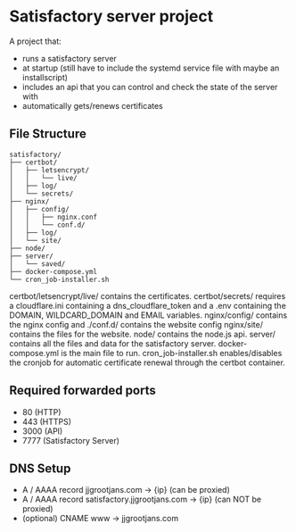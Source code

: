 # Satisfactory server project

A project that:

- runs a satisfactory server
- at startup (still have to include the systemd service file with maybe an installscript)
- includes an api that you can control and check the state of the server with
- automatically gets/renews certificates

## File Structure

    satisfactory/
    ├── certbot/
    │   ├── letsencrypt/
    │   │   └── live/
    │   ├── log/
    │   └── secrets/
    ├── nginx/
    │   ├── config/
    │   │   ├── nginx.conf
    │   │   └── conf.d/
    │   ├── log/
    │   └── site/
    ├── node/
    ├── server/
    │   └── saved/
    ├── docker-compose.yml
    └── cron_job-installer.sh
certbot/letsencrypt/live/ contains the certificates.
certbot/secrets/ requires a cloudflare.ini containing a dns_cloudflare_token and a .env containing the DOMAIN, WILDCARD_DOMAIN and EMAIL variables.
nginx/config/ contains the nginx config and ./conf.d/ contains the website config
nginx/site/ contains the files for the website.
node/ contains the node.js api.
server/ contains all the files and data for the satisfactory server.
docker-compose.yml is the main file to run.
cron_job-installer.sh enables/disables the cronjob for automatic certificate renewal through the certbot container.

## Required forwarded ports

- 80 (HTTP)
- 443 (HTTPS)
- 3000 (API)
- 7777 (Satisfactory Server)

## DNS Setup

- A / AAAA record jjgrootjans.com -> {ip} (can be proxied)
- A / AAAA record satisfactory.jjgrootjans.com -> {ip} (can NOT be proxied)
- (optional) CNAME www -> jjgrootjans.com
